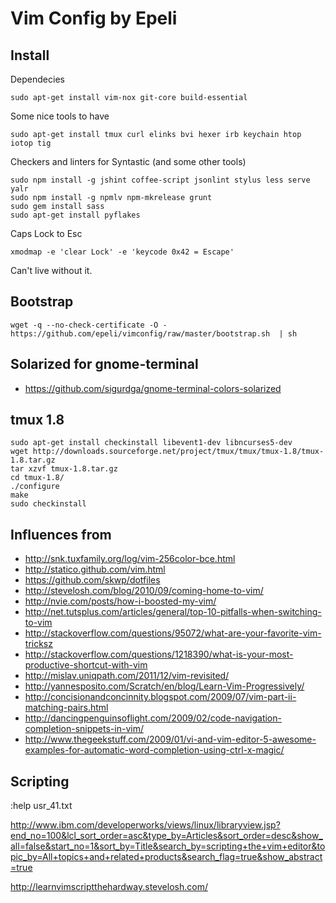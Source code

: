 # Vim Config by Epeli

## Install

Dependecies

    sudo apt-get install vim-nox git-core build-essential

Some nice tools to have

    sudo apt-get install tmux curl elinks bvi hexer irb keychain htop iotop tig

Checkers and linters for Syntastic (and some other tools)

    sudo npm install -g jshint coffee-script jsonlint stylus less serve yalr
    sudo npm install -g npmlv npm-mkrelease grunt
    sudo gem install sass
    sudo apt-get install pyflakes


Caps Lock to Esc

    xmodmap -e 'clear Lock' -e 'keycode 0x42 = Escape'

Can't live without it.

## Bootstrap

    wget -q --no-check-certificate -O - https://github.com/epeli/vimconfig/raw/master/bootstrap.sh  | sh

## Solarized for gnome-terminal

  * https://github.com/sigurdga/gnome-terminal-colors-solarized

## tmux 1.8

    sudo apt-get install checkinstall libevent1-dev libncurses5-dev
    wget http://downloads.sourceforge.net/project/tmux/tmux/tmux-1.8/tmux-1.8.tar.gz
    tar xzvf tmux-1.8.tar.gz
    cd tmux-1.8/
    ./configure
    make
    sudo checkinstall

## Influences from

  * http://snk.tuxfamily.org/log/vim-256color-bce.html
  * http://statico.github.com/vim.html
  * https://github.com/skwp/dotfiles
  * http://stevelosh.com/blog/2010/09/coming-home-to-vim/
  * http://nvie.com/posts/how-i-boosted-my-vim/
  * http://net.tutsplus.com/articles/general/top-10-pitfalls-when-switching-to-vim
  * http://stackoverflow.com/questions/95072/what-are-your-favorite-vim-tricksz
  * http://stackoverflow.com/questions/1218390/what-is-your-most-productive-shortcut-with-vim
  * http://mislav.uniqpath.com/2011/12/vim-revisited/
  * http://yannesposito.com/Scratch/en/blog/Learn-Vim-Progressively/
  * http://concisionandconcinnity.blogspot.com/2009/07/vim-part-ii-matching-pairs.html
  * http://dancingpenguinsoflight.com/2009/02/code-navigation-completion-snippets-in-vim/
  * http://www.thegeekstuff.com/2009/01/vi-and-vim-editor-5-awesome-examples-for-automatic-word-completion-using-ctrl-x-magic/

## Scripting

:help usr_41.txt

http://www.ibm.com/developerworks/views/linux/libraryview.jsp?end_no=100&lcl_sort_order=asc&type_by=Articles&sort_order=desc&show_all=false&start_no=1&sort_by=Title&search_by=scripting+the+vim+editor&topic_by=All+topics+and+related+products&search_flag=true&show_abstract=true

http://learnvimscriptthehardway.stevelosh.com/


